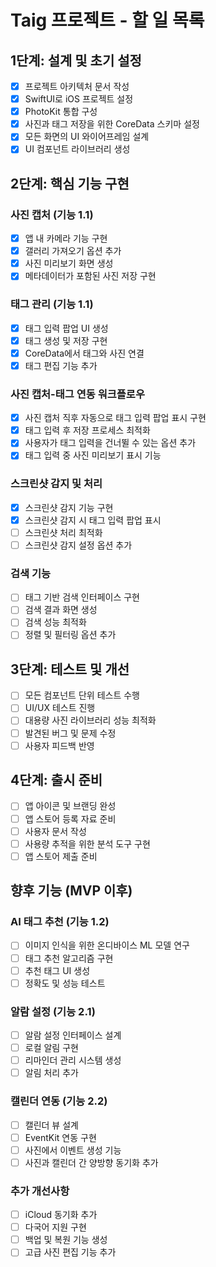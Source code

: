 # Taig 프로젝트 - 할 일 목록

## 1단계: 설계 및 초기 설정
- [x] 프로젝트 아키텍처 문서 작성
- [x] SwiftUI로 iOS 프로젝트 설정
- [x] PhotoKit 통합 구성
- [x] 사진과 태그 저장을 위한 CoreData 스키마 설정
- [x] 모든 화면의 UI 와이어프레임 설계
- [x] UI 컴포넌트 라이브러리 생성

## 2단계: 핵심 기능 구현
### 사진 캡처 (기능 1.1)
- [x] 앱 내 카메라 기능 구현
- [x] 갤러리 가져오기 옵션 추가
- [x] 사진 미리보기 화면 생성
- [x] 메타데이터가 포함된 사진 저장 구현

### 태그 관리 (기능 1.1)
- [x] 태그 입력 팝업 UI 생성
- [x] 태그 생성 및 저장 구현
- [x] CoreData에서 태그와 사진 연결
- [x] 태그 편집 기능 추가

### 사진 캡처-태그 연동 워크플로우
- [x] 사진 캡처 직후 자동으로 태그 입력 팝업 표시 구현
- [x] 태그 입력 후 저장 프로세스 최적화
- [x] 사용자가 태그 입력을 건너뛸 수 있는 옵션 추가
- [x] 태그 입력 중 사진 미리보기 표시 기능

### 스크린샷 감지 및 처리
- [x] 스크린샷 감지 기능 구현
- [x] 스크린샷 감지 시 태그 입력 팝업 표시
- [ ] 스크린샷 처리 최적화
- [ ] 스크린샷 감지 설정 옵션 추가

### 검색 기능
- [ ] 태그 기반 검색 인터페이스 구현
- [ ] 검색 결과 화면 생성
- [ ] 검색 성능 최적화
- [ ] 정렬 및 필터링 옵션 추가

## 3단계: 테스트 및 개선
- [ ] 모든 컴포넌트 단위 테스트 수행
- [ ] UI/UX 테스트 진행
- [ ] 대용량 사진 라이브러리 성능 최적화
- [ ] 발견된 버그 및 문제 수정
- [ ] 사용자 피드백 반영

## 4단계: 출시 준비
- [ ] 앱 아이콘 및 브랜딩 완성
- [ ] 앱 스토어 등록 자료 준비
- [ ] 사용자 문서 작성
- [ ] 사용량 추적을 위한 분석 도구 구현
- [ ] 앱 스토어 제출 준비

## 향후 기능 (MVP 이후)
### AI 태그 추천 (기능 1.2)
- [ ] 이미지 인식을 위한 온디바이스 ML 모델 연구
- [ ] 태그 추천 알고리즘 구현
- [ ] 추천 태그 UI 생성
- [ ] 정확도 및 성능 테스트

### 알람 설정 (기능 2.1)
- [ ] 알람 설정 인터페이스 설계
- [ ] 로컬 알림 구현
- [ ] 리마인더 관리 시스템 생성
- [ ] 알림 처리 추가

### 캘린더 연동 (기능 2.2)
- [ ] 캘린더 뷰 설계
- [ ] EventKit 연동 구현
- [ ] 사진에서 이벤트 생성 기능
- [ ] 사진과 캘린더 간 양방향 동기화 추가

### 추가 개선사항
- [ ] iCloud 동기화 추가
- [ ] 다국어 지원 구현
- [ ] 백업 및 복원 기능 생성
- [ ] 고급 사진 편집 기능 추가
